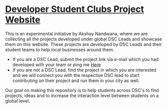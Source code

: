 # [Developer Student Clubs Project Website](https://developerstudentclub-udaipur.github.io/labs.dsc/)

This is an experimental initiative by Akshay Nandwana, where we are collecting all the projects developed under global DSC Leads and showcase them on this website. These projects are developed by DSC Leads and their student teams to help local businesses around them.
- If you are a DSC Lead, submit the project link via e-mail which you had developed with your team or ping me [Here](https://www.linkedin.com/in/anandwana001/)
- If you are not a DSC Lead, find the project in which you are interested and we will connect you with the respective DSC lead to start contributing on their project and run them in your city as well. 

Our goal on making this repository is to help students across DSC's to find projects, ideas and to increase the interaction level between students on a global level.   
